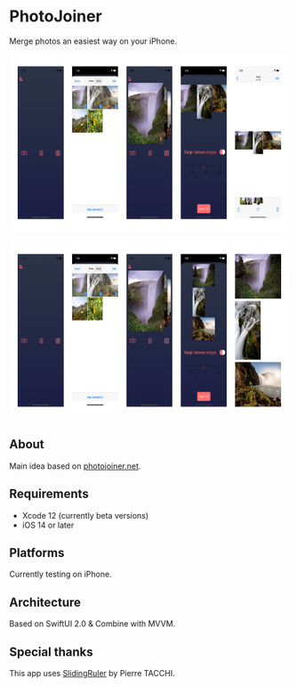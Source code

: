 # PhotoJoiner

Merge photos an easiest way on your iPhone.

<p align="left">
<img src="https://github.com/c-villain/PhotoJoiner/blob/master/.assets/Horizontal.png" alt="PhotoJoiner Screenshots" height="320">
</p>

<p align="left">
<img src="https://github.com/c-villain/PhotoJoiner/blob/master/.assets/Vertical.png" alt="PhotoJoiner Screenshots" height="320">
</p>

## About

Main idea based on [photojoiner.net](https://old.photojoiner.net).

## Requirements

- Xcode 12 (currently beta versions)
- iOS 14 or later

## Platforms

Currently testing on iPhone.

## Architecture

Based on SwiftUI 2.0 & Combine with MVVM. 

## Special thanks

This app uses [SlidingRuler](https://github.com/Pyroh/SlidingRuler) by Pierre TACCHI.
